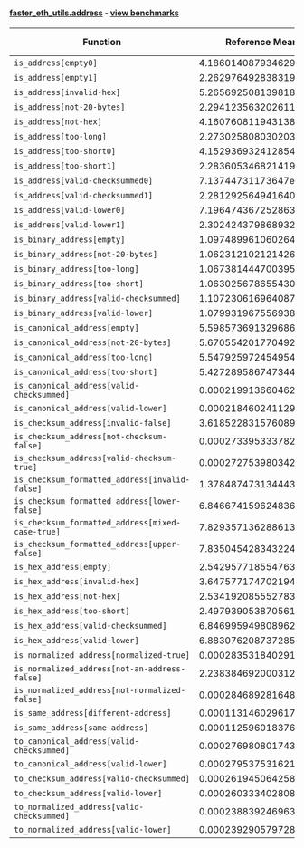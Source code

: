 #### [faster_eth_utils.address](https://github.com/BobTheBuidler/faster-eth-utils/blob/strict-dunder-typing/faster_eth_utils/address.py) - [view benchmarks](https://github.com/BobTheBuidler/faster-eth-utils/blob/strict-dunder-typing/benchmarks/test_address_benchmarks.py)

| Function | Reference Mean | Faster Mean | % Change | Speedup (%) | x Faster | Faster |
|----------|---------------|-------------|----------|-------------|----------|--------|
| `is_address[empty0]` | 4.186014087934629e-05 | 2.958574396264625e-05 | 29.32% | 41.49% | 1.41x | ✅ |
| `is_address[empty1]` | 2.2629764928383197e-05 | 8.146361693410074e-06 | 64.00% | 177.79% | 2.78x | ✅ |
| `is_address[invalid-hex]` | 5.265692508139818e-05 | 3.9945785723938574e-05 | 24.14% | 31.82% | 1.32x | ✅ |
| `is_address[not-20-bytes]` | 2.2941235632026118e-05 | 8.144153386181888e-06 | 64.50% | 181.69% | 2.82x | ✅ |
| `is_address[not-hex]` | 4.160760811943138e-05 | 2.975972970153556e-05 | 28.48% | 39.81% | 1.40x | ✅ |
| `is_address[too-long]` | 2.2730258080302034e-05 | 8.345069040874792e-06 | 63.29% | 172.38% | 2.72x | ✅ |
| `is_address[too-short0]` | 4.1529369324128546e-05 | 2.9275619338851424e-05 | 29.51% | 41.86% | 1.42x | ✅ |
| `is_address[too-short1]` | 2.283605346821419e-05 | 8.355668646927849e-06 | 63.41% | 173.30% | 2.73x | ✅ |
| `is_address[valid-checksummed0]` | 7.13744731173647e-05 | 6.120757904004456e-05 | 14.24% | 16.61% | 1.17x | ✅ |
| `is_address[valid-checksummed1]` | 2.2812925649416405e-05 | 8.16963703805393e-06 | 64.19% | 179.24% | 2.79x | ✅ |
| `is_address[valid-lower0]` | 7.196474367252863e-05 | 6.165282539780292e-05 | 14.33% | 16.73% | 1.17x | ✅ |
| `is_address[valid-lower1]` | 2.3024243798689328e-05 | 8.171548569580406e-06 | 64.51% | 181.76% | 2.82x | ✅ |
| `is_binary_address[empty]` | 1.0974899610602641e-05 | 7.752091244623597e-06 | 29.37% | 41.57% | 1.42x | ✅ |
| `is_binary_address[not-20-bytes]` | 1.0623121021214266e-05 | 7.492602654682549e-06 | 29.47% | 41.78% | 1.42x | ✅ |
| `is_binary_address[too-long]` | 1.0673814447003955e-05 | 7.865167471091718e-06 | 26.31% | 35.71% | 1.36x | ✅ |
| `is_binary_address[too-short]` | 1.0630256786554302e-05 | 7.733603572599829e-06 | 27.25% | 37.46% | 1.37x | ✅ |
| `is_binary_address[valid-checksummed]` | 1.1072306169640878e-05 | 7.723374363176308e-06 | 30.25% | 43.36% | 1.43x | ✅ |
| `is_binary_address[valid-lower]` | 1.0799319675569381e-05 | 7.833654542416083e-06 | 27.46% | 37.86% | 1.38x | ✅ |
| `is_canonical_address[empty]` | 5.598573691329686e-06 | 4.068157929725686e-06 | 27.34% | 37.62% | 1.38x | ✅ |
| `is_canonical_address[not-20-bytes]` | 5.670554201770492e-06 | 4.059538315982562e-06 | 28.41% | 39.68% | 1.40x | ✅ |
| `is_canonical_address[too-long]` | 5.547925972454954e-06 | 4.130208001609493e-06 | 25.55% | 34.33% | 1.34x | ✅ |
| `is_canonical_address[too-short]` | 5.427289586747344e-06 | 4.11652757937696e-06 | 24.15% | 31.84% | 1.32x | ✅ |
| `is_canonical_address[valid-checksummed]` | 0.0002199136604629322 | 7.383068776343135e-05 | 66.43% | 197.86% | 2.98x | ✅ |
| `is_canonical_address[valid-lower]` | 0.0002184602411294658 | 7.402122954842641e-05 | 66.12% | 195.13% | 2.95x | ✅ |
| `is_checksum_address[invalid-false]` | 3.6185228315760892e-06 | 2.0377816298278963e-06 | 43.68% | 77.57% | 1.78x | ✅ |
| `is_checksum_address[not-checksum-false]` | 0.0002733953337822996 | 8.693842799131711e-05 | 68.20% | 214.47% | 3.14x | ✅ |
| `is_checksum_address[valid-checksum-true]` | 0.0002727539803426955 | 8.798781405023795e-05 | 67.74% | 209.99% | 3.10x | ✅ |
| `is_checksum_formatted_address[invalid-false]` | 1.3784874731344431e-05 | 8.923824300725726e-06 | 35.26% | 54.47% | 1.54x | ✅ |
| `is_checksum_formatted_address[lower-false]` | 6.846674159624836e-05 | 4.6809031254835503e-05 | 31.63% | 46.27% | 1.46x | ✅ |
| `is_checksum_formatted_address[mixed-case-true]` | 7.829357136288613e-05 | 5.510220752075295e-05 | 29.62% | 42.09% | 1.42x | ✅ |
| `is_checksum_formatted_address[upper-false]` | 7.835045428343224e-05 | 5.620061340048218e-05 | 28.27% | 39.41% | 1.39x | ✅ |
| `is_hex_address[empty]` | 2.5429577185547634e-05 | 1.7437259626539718e-05 | 31.43% | 45.83% | 1.46x | ✅ |
| `is_hex_address[invalid-hex]` | 3.647577174702194e-05 | 2.9032751090445887e-05 | 20.41% | 25.64% | 1.26x | ✅ |
| `is_hex_address[not-hex]` | 2.5341920855527834e-05 | 1.7474439649229734e-05 | 31.05% | 45.02% | 1.45x | ✅ |
| `is_hex_address[too-short]` | 2.4979390538705612e-05 | 1.7499691863026603e-05 | 29.94% | 42.74% | 1.43x | ✅ |
| `is_hex_address[valid-checksummed]` | 6.846995949808962e-05 | 6.047057491939067e-05 | 11.68% | 13.23% | 1.13x | ✅ |
| `is_hex_address[valid-lower]` | 6.883076208737285e-05 | 6.104212787670597e-05 | 11.32% | 12.76% | 1.13x | ✅ |
| `is_normalized_address[normalized-true]` | 0.0002835318402910635 | 0.00010364357859285815 | 63.45% | 173.56% | 2.74x | ✅ |
| `is_normalized_address[not-an-address-false]` | 2.238384692000312e-05 | 1.4911562541213967e-05 | 33.38% | 50.11% | 1.50x | ✅ |
| `is_normalized_address[not-normalized-false]` | 0.0002846892816484699 | 0.00010353222460408147 | 63.63% | 174.98% | 2.75x | ✅ |
| `is_same_address[different-address]` | 0.00011314602961769578 | 4.110629839869679e-05 | 63.67% | 175.25% | 2.75x | ✅ |
| `is_same_address[same-address]` | 0.00011259601837616092 | 4.10161050154734e-05 | 63.57% | 174.52% | 2.75x | ✅ |
| `to_canonical_address[valid-checksummed]` | 0.000276980801743126 | 7.981007491960986e-05 | 71.19% | 247.05% | 3.47x | ✅ |
| `to_canonical_address[valid-lower]` | 0.00027953753162135583 | 8.038783453121875e-05 | 71.24% | 247.74% | 3.48x | ✅ |
| `to_checksum_address[valid-checksummed]` | 0.00026194506425886535 | 7.738685907987292e-05 | 70.46% | 238.49% | 3.38x | ✅ |
| `to_checksum_address[valid-lower]` | 0.0002603334028088318 | 7.679996927581142e-05 | 70.50% | 238.98% | 3.39x | ✅ |
| `to_normalized_address[valid-checksummed]` | 0.00023883924696357884 | 6.827473775185611e-05 | 71.41% | 249.82% | 3.50x | ✅ |
| `to_normalized_address[valid-lower]` | 0.00023929057972822852 | 6.920531625469088e-05 | 71.08% | 245.77% | 3.46x | ✅ |

